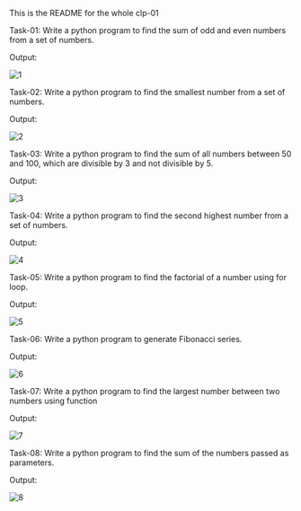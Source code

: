 This is the README for the whole clp-01

Task-01: Write a python program to find the sum of odd and even numbers from a set of numbers.

Output:

![1](https://github.com/user-attachments/assets/79d6a753-7eb5-4f0a-9bb0-4dd843d3875d)

 Task-02: Write a python program to find the smallest number from a set of numbers.

 Output:

 ![2](https://github.com/user-attachments/assets/16a6d287-ef1a-453f-9680-836b13f8beaa)

Task-03: Write a python program to find the sum of all numbers between 50 and 100, which are divisible by 3 and
not divisible by 5.

Output:

![3](https://github.com/user-attachments/assets/01516b3f-7d75-48f0-9043-2ea7f04c938a)

Task-04: Write a python program to find the second highest number from a set of numbers.

Output:

![4](https://github.com/user-attachments/assets/b5b8846c-4abb-46c1-9837-84be49a398a6)

Task-05: Write a python program to find the factorial of a number using for loop.

Output:

![5](https://github.com/user-attachments/assets/8eb40dba-5e21-43ba-ba1f-024cfa5e5194)

Task-06: Write a python program to generate Fibonacci series.

Output:

![6](https://github.com/user-attachments/assets/7259bfec-9ee4-42dc-860e-d742ca86534d)

Task-07: Write a python program to find the largest number between two numbers using function

Output:

![7](https://github.com/user-attachments/assets/023c8de9-bb8b-44a6-b557-6b7c619de98f)

Task-08: Write a python program to find the sum of the numbers passed as parameters.

Output:

![8](https://github.com/user-attachments/assets/365ca269-6168-4c56-8a49-2a8452b05607)
